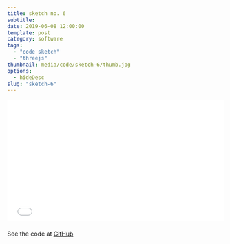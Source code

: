 ```yaml
---
title: sketch no. 6
subtitle:
date: 2019-06-08 12:00:00
template: post
category: software
tags:
  - "code sketch"
  - "threejs"
thumbnail: media/code/sketch-6/thumb.jpg
options:
  - hideDesc
slug: "sketch-6"
---
```


<style type="text/css">
.resp-container {
  position: relative;
  overflow: hidden;
  padding-top: 56.25%;
  margin-bottom: 20px;
}
.resp-iframe {
    position: absolute;
    top: 0;
    left: 0;
    width: 100%;
    height: 100%;
    border: 0;
}
</style>

<div class="resp-container">
  <iframe id="sketch-6"
      class="resp-iframe"
      title="sketch-6"
      src="/visualizations/viz-broken-grid"
      scrolling="no">
  </iframe>
</div>

See the code at [GitHub](https://github.com/rjsalvadorr/portfolio-v4a/blob/master/src/components/visualizations/broken-grid.js)
